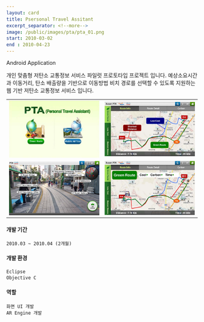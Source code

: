 ```yaml
---
layout: card
title: Psersonal Travel Assitant
excerpt_separator: <!--more-->
image: /public/images/pta/pta_01.png
start: 2010-03-02
end : 2010-04-23
---
```

Android Application

<!--more-->
개인 맞춤형 저탄소 교통정보 서비스 파일럿 프로토타입 프로젝트 입니다.
예상소요시간과 이동거리, 탄소 배출량을 기반으로 이동방법 비치 경로를 선택할 수 있도록 지원하는 웹 기반 저탄소 교통정보 서비스 입니다.
<table>
<tr>
<td>
<img src="/public/images/pta/pta_01.png">
</td>
<td>
<img src="/public/images/pta/pta_02.png">
</td>
</tr>
<tr>
<td>
<img src="/public/images/pta/pta_03.png">
</td>
<td>
<img src="/public/images/pta/pta_04.png">
</td>
</tr>
</table>

#### 개발 기간
    2010.03 ~ 2010.04 (2개월)

#### 개발 환경
    Eclipse
    Objective C

#### 역할
    화면 UI 개발
    AR Engine 개발
